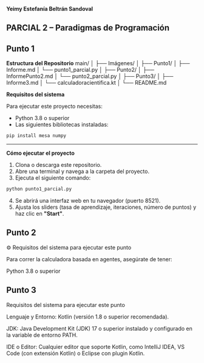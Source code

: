 **Yeimy Estefanía Beltrán Sandoval**

## PARCIAL 2 – Paradigmas de Programación

## Punto 1

**Estructura del Repositorio**
main/
│
├── Imágenes/
│
├── Punto1/
│   ├── Informe.md
│   └── punto1_parcial.py
│
├── Punto2/
│   ├── InformePunto2.md
│   └── punto2_parcial.py
│
├── Punto3/
│   ├── Informe3.md
│   └── calculadoracientifica.kt
│
└── README.md


**Requisitos del sistema** 

Para ejecutar este proyecto necesitas:

- Python 3.8 o superior
- Las siguientes bibliotecas instaladas:

```bash
pip install mesa numpy
````

---

**Cómo ejecutar el proyecto**

1. Clona o descarga este repositorio.
2. Abre una terminal y navega a la carpeta del proyecto.
3. Ejecuta el siguiente comando:

```bash
python punto1_parcial.py
```

4. Se abrirá una interfaz web en tu navegador (puerto 8521).
5. Ajusta los sliders (tasa de aprendizaje, iteraciones, número de puntos) y haz clic en **"Start"**.

## Punto 2
⚙️ Requisitos del sistema para ejecutar este punto

Para correr la calculadora basada en agentes, asegúrate de tener:

Python 3.8 o superior

## Punto 3 
Requisitos del sistema para ejecutar este punto

Lenguaje y Entorno: Kotlin (versión 1.8 o superior recomendada).

JDK: Java Development Kit (JDK) 17 o superior instalado y configurado en la variable de entorno PATH.

IDE o Editor: Cualquier editor que soporte Kotlin, como IntelliJ IDEA, VS Code (con extensión Kotlin) o Eclipse con plugin Kotlin.


